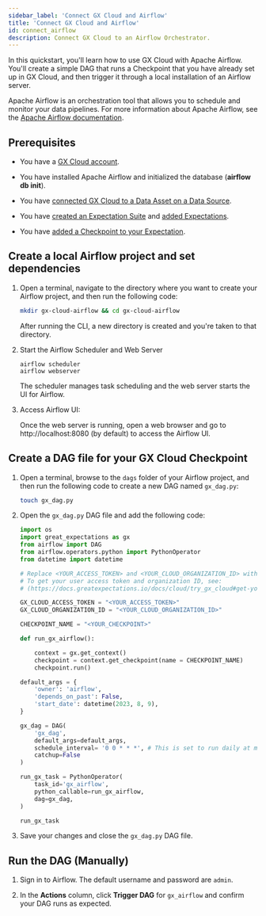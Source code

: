 ```yaml
---
sidebar_label: 'Connect GX Cloud and Airflow'
title: 'Connect GX Cloud and Airflow'
id: connect_airflow
description: Connect GX Cloud to an Airflow Orchestrator.
---
```


In this quickstart, you'll learn how to use GX Cloud with Apache Airflow. You'll create a simple DAG that runs a Checkpoint that you have already set up in GX Cloud, and then trigger it through a local installation of an Airflow server.

Apache Airflow is an orchestration tool that allows you to schedule and monitor your data pipelines. For more information about Apache Airflow, see the [Apache Airflow documentation](https://airflow.apache.org/docs/apache-airflow/stable/index.html).

## Prerequisites

- You have a [GX Cloud account](https://greatexpectations.io/cloud).

- You have installed Apache Airflow and initialized the database (__airflow db init__).

- You have [connected GX Cloud to a Data Asset on a Data Source](/cloud/data_assets/manage_data_assets.md#create-a-data-asset).

- You have [created an Expectation Suite](/cloud/expectation_suites/manage_expectation_suites.md) and [added Expectations](/cloud/expectations/manage_expectations.md#create-an-expectation).

- You have [added a Checkpoint to your Expectation](/cloud/checkpoints/manage_checkpoints.md#add-a-checkpoint).


## Create a local Airflow project and set dependencies

1. Open a terminal, navigate to the directory where you want to create your Airflow project, and then run the following code:

    ```bash title="Terminal input"
    mkdir gx-cloud-airflow && cd gx-cloud-airflow
    ```
    After running the CLI, a new directory is created and you're taken to that directory.

2. Start the Airflow Scheduler and Web Server

    ``` title="Terminal input"
    airflow scheduler
    airflow webserver
    ```

    The scheduler manages task scheduling and the web server starts the UI for Airflow.

3. Access Airflow UI:

    Once the web server is running, open a web browser and go to http://localhost:8080 (by default) to access the Airflow UI.


## Create a DAG file for your GX Cloud Checkpoint

1. Open a terminal, browse to the `dags` folder of your Airflow project, and then run the following code to create a new DAG named `gx_dag.py`:

    ```bash title="Terminal input"
    touch gx_dag.py
    ```

2. Open the `gx_dag.py` DAG file and add the following code:

    ```python title="Python"
    import os
    import great_expectations as gx
    from airflow import DAG
    from airflow.operators.python import PythonOperator
    from datetime import datetime

    # Replace <YOUR_ACCESS_TOKEN> and <YOUR_CLOUD_ORGANIZATION_ID> with your credentials.
    # To get your user access token and organization ID, see:
    # (https://docs.greatexpectations.io/docs/cloud/try_gx_cloud#get-your-user-access-token-and-organization-id).

    GX_CLOUD_ACCESS_TOKEN = "<YOUR_ACCESS_TOKEN>"
    GX_CLOUD_ORGANIZATION_ID = "<YOUR_CLOUD_ORGANIZATION_ID>"

    CHECKPOINT_NAME = "<YOUR_CHECKPOINT>"

    def run_gx_airflow():

        context = gx.get_context()
        checkpoint = context.get_checkpoint(name = CHECKPOINT_NAME)
        checkpoint.run()

    default_args = {
        'owner': 'airflow',
        'depends_on_past': False,
        'start_date': datetime(2023, 8, 9),
    }

    gx_dag = DAG(
        'gx_dag',
        default_args=default_args,
        schedule_interval= '0 0 * * *', # This is set to run daily at midnight. Adjust as needed.
        catchup=False
    )

    run_gx_task = PythonOperator(
        task_id='gx_airflow',
        python_callable=run_gx_airflow,
        dag=gx_dag,
    )

    run_gx_task
    ```

3. Save your changes and close the `gx_dag.py` DAG file.

## Run the DAG (Manually)

1. Sign in to Airflow. The default username and password are `admin`.

2. In the **Actions** column, click **Trigger DAG** for `gx_airflow` and confirm your DAG runs as expected.
